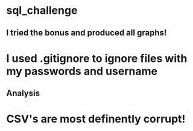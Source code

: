 # sql_challenge

## I tried the bonus and produced all graphs!
# I used .gitignore to ignore files with my passwords and username

## Analysis
# CSV's are most definently corrupt! 